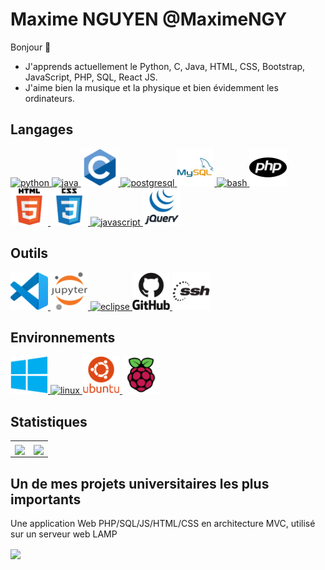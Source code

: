 #  Maxime NGUYEN @MaximeNGY

Bonjour 👋

- J'apprends actuellement le Python, C, Java, HTML, CSS, Bootstrap, JavaScript, PHP, SQL, React JS.
- J'aime bien la musique et la physique et bien évidemment les ordinateurs.

<h2>Langages</h2>

<p align="left">
  <a href="https://www.python.org" target="_blank" rel="noreferrer">
     <img src="https://cdn.jsdelivr.net/gh/devicons/devicon/icons/python/python-original.svg" alt="python" height="60" />
  </a>
  <a href="https://www.java.com" target="_blank" rel="noreferrer">
      <img src="https://cdn.jsdelivr.net/gh/devicons/devicon/icons/java/java-original.svg" alt="java" height="60" />
  </a>
  <a href="https://www.w3schools.com/c/" target="_blank" rel="noreferrer">
      <img src="https://github.com/devicons/devicon/blob/v2.15.1/icons/c/c-original.svg" alt="c" height="60" />
  </a>
  <a href="https://www.postgresql.org" target="_blank" rel="noreferrer">
    <img src="https://cdn.jsdelivr.net/gh/devicons/devicon/icons/postgresql/postgresql-original.svg" alt="postgresql" height="60" />
  </a>
  <a href="https://www.mysql.com" target="_blank" rel="noreferrer">
    <img src="https://github.com/devicons/devicon/blob/v2.15.1/icons/mysql/mysql-original-wordmark.svg" alt="mysql" height="60" />
  </a>
  <a href="https://www.gnu.org/software/bash/" target="_blank" rel="noreferrer">
    <img src="https://cdn.jsdelivr.net/gh/devicons/devicon/icons/bash/bash-original.svg" alt="bash" height="60" />
  </a>
  <a href="https://www.php.net" target="_blank" rel="noreferrer">
    <img src="https://github.com/devicons/devicon/blob/v2.15.1/icons/php/php-plain.svg" alt="php" height="60" />
  </a>
  <a href="https://www.w3.org/html/" target="_blank" rel="noreferrer">
    <img src="https://github.com/devicons/devicon/blob/v2.15.1/icons/html5/html5-original-wordmark.svg" alt="html5" height="60" />
  </a>
  <a href="https://www.w3schools.com/css/" target="_blank" rel="noreferrer">
    <img src="https://github.com/devicons/devicon/blob/v2.15.1/icons/css3/css3-original-wordmark.svg" alt="css3" height="60" />
  </a>
  <a href="https://developer.mozilla.org/en-US/docs/Web/JavaScript" target="_blank" rel="noreferrer">
      <img src="https://cdn.jsdelivr.net/gh/devicons/devicon/icons/javascript/javascript-original.svg" alt="javascript" height="60" />
  </a>
  <a href="https://jquery.com" target="_blank" rel="noreferrer">
      <img src="https://github.com/devicons/devicon/blob/v2.15.1/icons/jquery/jquery-original-wordmark.svg" alt="jquery" height="60" />
  </a>
</p>
<!--==========================================================-->

<h2>Outils</h2>

<p align="left">
  <a href="https://code.visualstudio.com" target="_blank" rel="noreferrer">
    <img src="https://github.com/devicons/devicon/blob/v2.15.1/icons/vscode/vscode-original.svg" alt="vscode" height="60" />
  </a>
  <a href="https://jupyter.org" target="_blank" rel="noreferrer">
    <img src="https://github.com/devicons/devicon/blob/v2.15.1/icons/jupyter/jupyter-original-wordmark.svg" alt="jupyter" height="60" />
  </a>
  <a href="https://www.eclipse.org/org" target="_blank" rel="noreferrer">
    <img src="https://aymeric-cucherousset.fr/wp-content/uploads/2022/09/logo-eclipse.png" alt="eclipse" height="60" />
  </a>
  <a href="https://www.github.com" target="_blank" rel="noreferrer">
    <img src="https://github.com/devicons/devicon/blob/v2.15.1/icons/github/github-original-wordmark.svg" alt="github" height="60" />
  </a>
  <a href="https://doc.ubuntu-fr.org/ssh" target="_blank" rel="noreferrer">
    <img src="https://github.com/devicons/devicon/blob/v2.15.1/icons/ssh/ssh-original-wordmark.svg" alt="ssh" height="60" />
  </a>
</p>
                        
<!--==========================================================-->                        
                        
<h2>Environnements</h2>

<p align="left">
  <a href="https://www.microsoft.com/fr-fr/windows/" target="_blank" rel="noreferrer">
    <img src="https://github.com/devicons/devicon/blob/v2.15.1/icons/windows8/windows8-original.svg" alt="windows" height="60" />
  </a>
  <a href="https://www.linux.org/" target="_blank" rel="noreferrer">
    <img src="https://cdn.jsdelivr.net/gh/devicons/devicon/icons/linux/linux-original.svg" alt="linux" height="60" />
  </a>
  <a href="https://www.ubuntu-fr.org" target="_blank" rel="noreferrer">
    <img src="https://github.com/devicons/devicon/blob/v2.15.1/icons/ubuntu/ubuntu-plain-wordmark.svg" alt="ubuntu" height="60" />
  </a>
  <a href="https://www.raspberrypi.com" target="_blank" rel="noreferrer">
    <img src="https://github.com/devicons/devicon/blob/v2.15.1/icons/raspberrypi/raspberrypi-original.svg" alt="raspberrypi" height="60" />
  </a>
</p>

<!--==========================================================-->

<!-- Credit to @anuraghazra https://github.com/anuraghazra/github-readme-stats --> 

<h2>Statistiques</h2>

<table>
  <tr>
    <th>
      <a href="https://github.com/anuraghazra/github-readme-stats">
        <img align="center" src="https://github-readme-stats.vercel.app/api?username=alexandre-huynh&show_icons=true&count_private=true&locale=fr&theme=aura_dark&hide_border=true&custom_title=Mes%20statistiques%20GitHub" />
      </a>
    </th>
    <th>
      <a href="https://github.com/anuraghazra/github-readme-stats">
        <img align="center" src="https://github-readme-stats.vercel.app/api/top-langs/?username=alexandre-huynh&layout=compact&card_width=445&hide=jupyter%20notebook&langs_count=10&locale=fr&theme=aura_dark&hide_border=true&custom_title=Mes%20langages%20les%20plus%20utilis&#233s" />
      </a>
    </th>
  </tr>
</table>

<!-- -------------------------------------------------------- -->
<!--- Affichage alternatif

<a href="https://github.com/anuraghazra/github-readme-stats">
  <img align="center" src="https://github-readme-stats.vercel.app/api?username=MaximeNGY&show_icons=true&locale=fr&theme=dark_dark&custom_title=Mes%20statistiques%20GitHub" />
</a>

</br>

<a href="https://github.com/anuraghazra/github-readme-stats">
  <img align="center" src="https://github-readme-stats.vercel.app/api/top-langs/?username=alexandre-huynh&layout=compact&card_width=445&hide=jupyter%20notebook,hack&langs_count=10&locale=fr&theme=aura_dark&custom_title=Mes%20langages%20les%20plus%20utilis&#233s" />
</a>
--->
<!-- -------------------------------------------------------- -->

<!--==========================================================-->


<!--Credit to @anuraghazra https://github.com/anuraghazra/github-readme-stats -->

<h2>Un de mes projets universitaires les plus importants</h2>

<p>Une application Web PHP/SQL/JS/HTML/CSS en architecture MVC, utilisé sur un serveur web LAMP</p>

<a href="https://github.com/alexandre-huynh/S3.01_Site_BDE_Caisse_Enregistreuse">
  <img align="center" src="https://github-readme-stats.vercel.app/api/pin/?username=alexandre-huynh&repo=S3.01_Site_BDE_Caisse_Enregistreuse&theme=aura_dark&hide_border=true" />
</a>
